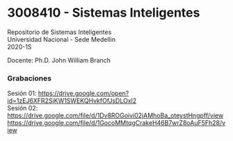 # 3008410 - Sistemas Inteligentes

Repositorio de Sistemas Inteligentes  
Universidad Nacional - Sede Medellin  
2020-1S

Docente: Ph.D. John William Branch  

### Grabaciones  
Sesión 01: https://drive.google.com/open?id=1zEJ6XFR2SjKW1SWEKQHvkfOfJsDLOxl2  
Sesión 02: https://drive.google.com/file/d/1Dv8ROGoivi02jAMhoBa_oteystHngpff/view  
		   https://drive.google.com/file/d/1GocoMMtqgCrakeH46B7wrZ8oAuF5Fh28/view